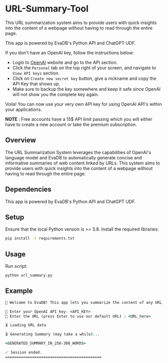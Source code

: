 # URL-Summary-Tool
This URL summarization system aims to provide users with quick insights into the content of a webpage without having to read through the entire page.

This app is powered by EvaDB's Python API and ChatGPT UDF.

If you don't have an OpenAI key, follow the instructions below:

- Login to [OpenAI](<https://openai.com/>) website and go to the API section. 
- Click the `Personal` tab on the top right of your screen, and navigate to `View API keys` section.
- Click on `Create new secret key` button, give a nickname and copy the API Key that shows up.
- Make sure to backup the key somewhere and keep it safe since OpenAI will not show you the complete key again.

Voila! You can now use your very own API key for using OpenAI API's within your applications.

**NOTE** : Free accounts have a 15$ API limit passing which you will either have to create a new account or take the premium subscription.

## Overview
The URL Summarization System leverages the capabilities of OpenAI's language model and EvaDB to automatically generate concise and informative summaries of web content linked by URLs. This system aims to provide users with quick insights into the content of a webpage without having to read through the entire page.

## Dependencies

This app is powered by EvaDB's Python API and ChatGPT UDF.

## Setup
Ensure that the local Python version is >= 3.8. Install the required libraries:

```bat
pip install -r requirements.txt
```

## Usage
Run script: 
```bat
python url_summary.py
```

## Example

```bat
🔮 Welcome to EvaDB! This app lets you summarize the content of any URL.

🔑 Enter your OpenAI API key: <API_KEY>
🔗 Enter the URL (press Enter to use our default URL) : <URL_here>

⏳ Loading URL data

⏳ Generating Summary (may take a while)... 

<GENERATED_SUMMARY_IN_250-300_WORDS>

✅ Session ended.
===========================================

```
